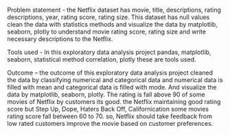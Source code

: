 Problem statement - the Netflix dataset has movie, title, descriptions, rating descriptions, year, rating score, rating size. This dataset has null values clean the data with statistics methods and visualize the data by matplotlib, seaborn, plotly to understand movie rating score, rating size and write necessary descriptions to the Netflix.




Tools used - In this exploratory data analysis project pandas, matplotlib, seaborn, statistical method correlation, plotly these are tools used.




Outcome – the outcome of this exploratory data analysis project cleaned the data by classifying numerical and categorical data and numerical data is filled with mean and categorical data is filled with mode. And visualize the data by matplotlib, seaborn, plotly. The rating is fall above 90 of some movies of Netflix by customers its good. the Netflix maintaining good rating score but Step Up, Dope, Haters Back Off, Californication some movies rating score fall between 60 to 70. so, Netflix should take feedback from low rated customers improve the movie based on customer preferences.

